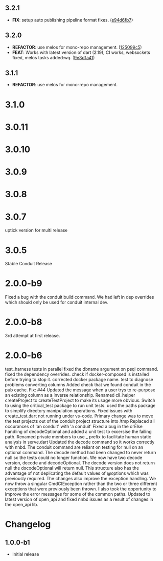 ## 3.2.1

 - **FIX**: setup auto publishing pipeline format fixes. ([e94d6fb7](https://github.com/conduit-dart/conduit/commit/e94d6fb7f671c18ee347c851e62a85726db118ea))

## 3.2.0

 - **REFACTOR**: use melos for mono-repo management. ([125099c5](https://github.com/conduit-dart/conduit/commit/125099c58e34e0e282c6fd0ec0cf0ec233bf92a1))
 - **FEAT**: Works with latest version of dart (2.19), CI works, websockets fixed, melos tasks added:wq. ([9e3d1a41](https://github.com/conduit-dart/conduit/commit/9e3d1a4146337a494ce34edca932aabb8506ccdb))

## 3.1.1

 - **REFACTOR**: use melos for mono-repo management.

# 3.1.0

# 3.0.11

# 3.0.10

# 3.0.9

# 3.0.8

# 3.0.7
uptick version for multi release

# 3.0.5
Stable Conduit Release

# 2.0.0-b9
Fixed a bug with the conduit build command. We had left in dep overrides 
which should only be used for conduit internal dev.

# 2.0.0-b8
3rd attempt at first release.

# 2.0.0-b6
test_harness tests in parallel
fixed the dbname argument on psql command.
fixed the dependency overrides.
check if docker-composed is installed before trying to stop it.
corrected docker package name.
test to diagnose problems converting columns
Added check that we found conduit in the pub cache.
Fix: #44 Updated the message when a user trys to re-purpose an existing column as a inverse relationship.
Renamed cli_helper createProject to createTestProject to make its usage more obvious.
Switch to using the critical_test package to run unit tests.
used the paths package to simplify directory manipulation operations.
Fixed issues with create_test.dart not running under vs-code. Primary change was to move the test projects out of the conduit project structure into /tmp
Replaced all occurances of 'an conduit' with 'a conduit'
Fixed a bug in the orElse handling of decodeOptional and added a unit test to excersise the failing path.
Renamed private members to use _ prefix to facilitate human static analysis in serve.dart
Updated the decode command so it works correctly with nnbd. The conduit command are reliant on testing for null on an optional command. The decode method had been changed to never return null so the tests could no longer function. We now have two decode version, decode and decodeOptional. The decode version does not return null the docodeOptional will return null. This structure also has the advantage of not deplicating the default values of @options which was previously required. The changes also improve the exception handling. We now throw a singular CmdCIException rather than the two or three different exceptions that were previously been thrown. I also took the opportunity to improve the error messages for some of the common paths.
Updated to latest version of open_api and fixed nnbd issues as a result of changes in the open_api lib.

# Changelog

## 1.0.0-b1

- Initial release
